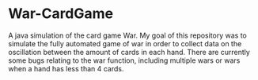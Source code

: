 # War-CardGame
 A java simulation of the card game War. My goal of this repository was to simulate the fully automated game of war in order to collect data on the oscillation between the amount of cards in each hand. There are currently some bugs relating to the war function, including multiple wars or wars when a hand has less than 4 cards.
